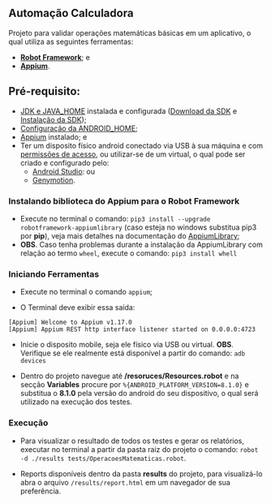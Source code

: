 ## Automação Calculadora

  Projeto para validar operações matemáticas básicas em um aplicativo, o qual utiliza as seguintes ferramentas:

  - **[Robot Framework](https://robotframework.org)**; e
  - **[Appium](http://appium.io)**.

## Pré-requisito: 

  - [JDK e JAVA_HOME](https://thishosting.rocks/install-java-ubuntu/) instalada e configurada ([Download da SDK](https://developer.android.com/studio) e [Instalação da SDK](https://developer.android.com/studio/install?hl=pt-br));
  - [Configuração da ANDROID_HOME](https://itrendbuzz.com/set-path-environment-variable-for-android-sdk-in-ubuntu/);
  - [Appium](http://appium.io) instalado; e
  - Ter um disposito físico android conectado via USB à sua máquina e com [permissões de acesso](https://www.techtudo.com.br/dicas-e-tutoriais/2020/11/como-conectar-o-celular-ao-pc.ghtml), ou utilizar-se de um virtual, o qual pode ser criado e configurado pelo:
    - [Android Studio](https://developer.android.com/studio/run/managing-avds): ou 
    - [Genymotion](https://docs.genymotion.com/desktop/latest/01_Get_started.html).

### Instalando biblioteca do Appium para o Robot Framework

  - Execute no terminal o comando: `pip3 install --upgrade robotframework-appiumlibrary` (caso esteja no windows substitua pip3 por **pip**), veja mais detalhes na documentação do [AppiumLibrary](https://github.com/serhatbolsu/robotframework-appiumlibrary);
  - **OBS**. Caso tenha problemas durante a instalação da AppiumLibrary com relação ao termo `wheel`, execute o comando: `pip3 install whell`
  
### Iniciando Ferramentas

  - Execute no terminal o comando `appium`;

  - O Terminal deve exibir essa saída:
  ```
  [Appium] Welcome to Appium v1.17.0
  [Appium] Appium REST http interface listener started on 0.0.0.0:4723
  ```
  - Inicie o disposito mobile, seja ele físico via USB ou virtual. **OBS**. Verifique se ele realmente está disponível a partir do comando: `adb devices`
  
  - Dentro do projeto navegue até **/resoruces/Resources.robot** e na secção **Variables** procure por `%{ANDROID_PLATFORM_VERSION=8.1.0}` e substitua o **8.1.0** pela versão do android do seu dispositivo, o qual será utilizado na execução dos testes.

### Execução

  - Para visualizar o resultado de todos os testes e gerar os relatórios, executar no terminal a partir da pasta raiz do projeto o comando: `robot -d ./results tests/OperacoesMatematicas.robot`.

  - Reports disponíveis dentro da pasta **results** do projeto, para visualizá-lo abra o arquivo `/results/report.html` em um navegador de sua preferência.

